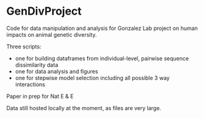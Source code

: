 # GenDivProject
Code for data manipulation and analysis for Gonzalez Lab project on human impacts on animal genetic diversity.

Three scripts:

+ one for building dataframes from individual-level, pairwise sequence dissimilarity data
+ one for data analysis and figures
+ one for stepwise model selection including all possible 3 way interactions

Paper in prep for Nat E & E

Data still hosted locally at the moment, as files are very large.